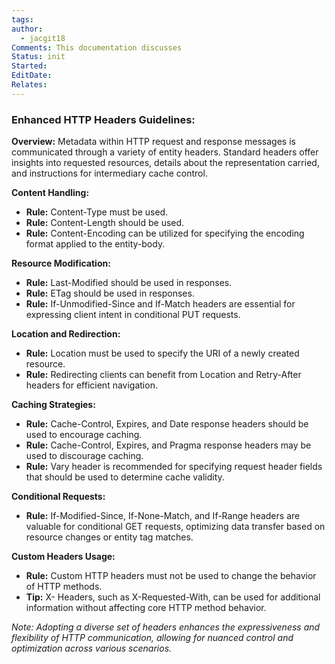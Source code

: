 ```yaml
---
tags: 
author:
  - jacgit18
Comments: This documentation discusses
Status: init
Started: 
EditDate: 
Relates:
---
```

### Enhanced HTTP Headers Guidelines:

**Overview:**
Metadata within HTTP request and response messages is communicated through a variety of entity headers. Standard headers offer insights into requested resources, details about the representation carried, and instructions for intermediary cache control.

**Content Handling:**
- **Rule:** Content-Type must be used.
- **Rule:** Content-Length should be used.
- **Rule:** Content-Encoding can be utilized for specifying the encoding format applied to the entity-body.

**Resource Modification:**
- **Rule:** Last-Modified should be used in responses.
- **Rule:** ETag should be used in responses.
- **Rule:** If-Unmodified-Since and If-Match headers are essential for expressing client intent in conditional PUT requests.

**Location and Redirection:**
- **Rule:** Location must be used to specify the URI of a newly created resource.
- **Rule:** Redirecting clients can benefit from Location and Retry-After headers for efficient navigation.

**Caching Strategies:**
- **Rule:** Cache-Control, Expires, and Date response headers should be used to encourage caching.
- **Rule:** Cache-Control, Expires, and Pragma response headers may be used to discourage caching.
- **Rule:** Vary header is recommended for specifying request header fields that should be used to determine cache validity.

**Conditional Requests:**
- **Rule:** If-Modified-Since, If-None-Match, and If-Range headers are valuable for conditional GET requests, optimizing data transfer based on resource changes or entity tag matches.

**Custom Headers Usage:**
- **Rule:** Custom HTTP headers must not be used to change the behavior of HTTP methods.
- **Tip:** X- Headers, such as X-Requested-With, can be used for additional information without affecting core HTTP method behavior.

*Note: Adopting a diverse set of headers enhances the expressiveness and flexibility of HTTP communication, allowing for nuanced control and optimization across various scenarios.*